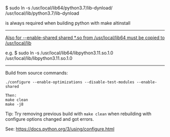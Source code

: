 $ sudo ln -s /usr/local/lib64/python3.7/lib-dynload/ /usr/local/lib/python3.7/lib-dynload 

is always required when building python with make altinstall

---

[Also for --enable-shared shared *.so from /usr/local/lib64 must be copied to /usr/local/lib](https://serverfault.com/questions/71601/compile-python-3-1-1-with-enable-shared)

e.g.
$ sudo ln -s /usr/local/lib64/libpython3.11.so.1.0 /usr/local/lib/libpython3.11.so.1.0

---

Build from source commands:

```
./configure --enable-optimizations --disable-test-modules --enable-shared 

Then:
make clean
make -j8
```

Tip: Try removing previous build with `make clean` when rebuilding with configure options changed and got errors.

See: https://docs.python.org/3/using/configure.html
